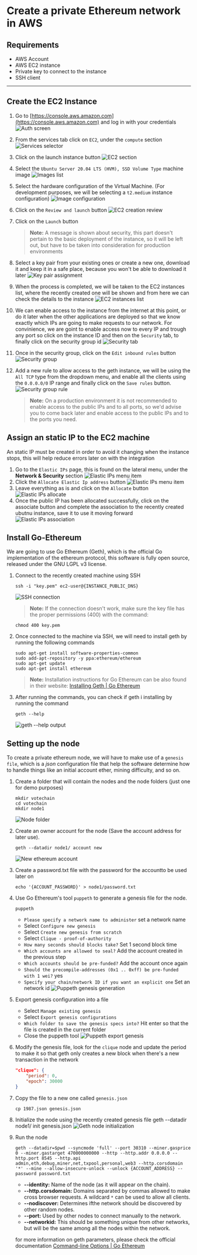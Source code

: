 # Create a private Ethereum network in AWS

## Requirements
* AWS Account
* AWS EC2 instance
* Private key to connect to the instance
* SSH client

___

## Create the EC2 Instance
1. Go to [https://console.aws.amazon.com](https://console.aws.amazon.com) and log in with your credentials
    ![Auth screen](imgs/1-1.png)
2. From the services tab click on `EC2`, under the `compute` section
    ![Services selector](imgs/1-2.png)
3. Click on the launch instance button
    ![EC2 section](imgs/1-3.png)
4. Select the `Ubuntu Server 20.04 LTS (HVM), SSD Volume Type` machine image
    ![Images list](imgs/1-4.png)
5. Select the hardware configuration of the Virtual Machine. (For development purposes, we will be selecting a `t2.medium` instance configuration)
    ![Image configuration](imgs/1-5.png)
6. Click on the `Review and launch` button
    ![EC2 creation review](imgs/1-6.png)
7. Click on the `Launch` button
    > **Note:** A message is shown about security, this part doesn't pertain to the basic deployment of the instance, so it will be left out, but have to be taken into consideration for production environments
8. Select a key pair from your existing ones or create a new one, download it and keep it in a safe place, because you won't be able to download it later
    ![Key pair assignment](imgs/1-7.png)
9. When the process is completed, we will be taken to the EC2 instances list, where the recently created one will be shown and from here we can check the details to the instance
    ![EC2 instances list](imgs/1-8.png)
10. We can enable access to the instance from the internet at this point, or do it later when the other applications are deployed so that we know exactly which IPs are going to make requests to our network. For convinience, we are goint to enable access now to every IP and trough any port so click on the instance ID and then on the `Security` tab, to finally click on the security group id
    ![Security tab](imgs/1-9.png)
11. Once in the security group, click on the `Edit inbound rules` button
    ![Security group](imgs/1-10.png)
12. Add a new rule to allow access to the geth instance, we will be using the `All TCP` type from the dropdown menu, and enable all the clients using the `0.0.0.0/0` IP range and finally click on the `Save rules` button.
    ![Security group rule](imgs/1-11.png)

    > **Note:** On a production environment it is not recommended to enable access to the public IPs and to all ports, so we'd advise you to come back later and enable access to the public IPs and to the ports you need.

## Assign an static IP to the EC2 machine
An static IP must be created in order to avoid it changing when the instance stops, this will help reduce errors later on with the integration

1. Go to the `Elastic IPs` page, this is found on the lateral menu, under the **Network & Security** section
    ![Elastic IPs menu item](imgs/2-1.png)
2. Click the `Allocate Elastic Ip address` button
    ![Elastic IPs menu item](imgs/2-2.png)
3. Leave everything as is and click on the `Allocate` button
    ![Elastic IPs allocate](imgs/2-3.png)
4. Once the public IP has been allocated successfully, click on the associate button and complete the association to the recently created ubutnu instance, save it to use it moving forward
    ![Elastic IPs association](imgs/2-4.png)

## Install Go-Ethereum
We are going to use Go Ethereum (Geth), which is the official Go implementation of the ethereum protocol, this software is fully open source, released under the GNU LGPL v3 license.

1. Connect to the recently created machine using SSH

    ```shell
    ssh -i "key.pem" ec2-user@{INSTANCE_PUBLIC_DNS}
    ```

    ![SSH connection](imgs/3-1.png)

    > **Note:** If the connection doesn't work, make sure the key file has the proper permissions (400) with the command:

    ```shell
    chmod 400 key.pem
    ```

2. Once connected to the machine via SSH, we will need to install geth by running the following commands
    ```shell
    sudo apt-get install software-properties-common
    sudo add-apt-repository -y ppa:ethereum/ethereum
    sudo apt-get update
    sudo apt-get install ethereum
    ```
    > **Note:** Installation instructions for Go Ethereum can be also found in their website: [Installing Geth | Go Ethereum](https://geth.ethereum.org/docs/install-and-build/installing-geth)

3. After running the commands, you can check if geth i installing by running the command 
    ```
    geth --help
    ```
    ![geth --help output](imgs/3-2.png)

## Setting up the node
To create a private ethereum node, we will have to make use of a `genesis file`, which is a *json* configuration file that help the software determine how to handle things like an initial account ether, mining difficulty, and so on.

1. Create a folder that will contain the nodes and the node folders (just one for demo purposes)

    ```shell
    mkdir votechain
    cd votechain
    mkdir node1
    ```
    ![Node folder](imgs/4-1.png)

2. Create an owner account for the node (Save the account address for later use).
    ```shell
    geth --datadir node1/ account new
    ```
    ![New ethereum account](imgs/4-2.png)

3. Create a password.txt file with the password for the accountto be used later on
    ```
    echo '{ACCOUNT_PASSWORD}' > node1/password.txt
    ```

4. Use Go Ethereum's tool `puppeth` to generate a genesis file for the node.
    ```shell
    puppeth
    ```
    * `Please specify a network name to administer` set a network name
    * Select `Configure new genesis`
    * Select `Create new genesis from scratch`
    * Select `Clique - proof-of-authority`
    * `How many seconds should blocks take?` Set 1 second block time
    * `Which accounts are allowed to seal?` Add the account created in the previous step
    * `Which accounts should be pre-funded?` Add the account once again
    * `Should the precompile-addresses (0x1 .. 0xff) be pre-funded with 1 wei?` yes
    * `Specify your chain/network ID if you want an explicit one` Set an network id
    ![Puppeth genesis generation](imgs/4-3.png)

5. Export genesis configuration into a file
    * Select `Manage existing genesis`
    * Select `Export genesis configurations`
    * `Which folder to save the genesis specs into?` Hit enter so that the file is created in the current folder
    * Close the puppeth tool
    ![Puppeth export genesis](imgs/4-4.png)

6. Modify the genesis file, look for the `clique` node and update the period to make it so that geth only creates a new block when there's a new transaction in the network
    ```json
    "clique": {
        "period": 0,
        "epoch": 30000
    } 
    ```

7. Copy the file to a new one called `genesis.json`
    ```shell
    cp 1987.json genesis.json
    ```

8. Initialize the node using the recently created genesis file
geth --datadir node1/ init genesis.json
    ![Geth node initialization](imgs/4-5.png)

9. Run the node
    ```shell
    geth --datadir=$pwd --syncmode 'full' --port 30310 --miner.gasprice 0 --miner.gastarget 470000000000 --http --http.addr 0.0.0.0 --http.port 8545 --http.api admin,eth,debug,miner,net,txpool,personal,web3 --http.corsdomain '*' --mine --allow-insecure-unlock --unlock {ACCOUNT_ADDRESS} --password password.txt
    ```

    * **--identity:** Name of the node (as it will appear on the chain).
    * **--http.corsdomain:** Domains separated by commas allowed to make cross browser requests. A wildcard `*` can be used to allow all clients.
    * **--nodiscover:** Determines ifthe network should be discovered by other random nodes.
    * **--port:** Used by other nodes to connect manually to the network.
    * **--networkid:** This should be something unique from other networks, but will be the same among all the nodes within the network.

    for more information on geth parameters, please check the official documentation [Command-line Options | Go Ethereum](https://geth.ethereum.org/docs/interface/command-line-options)